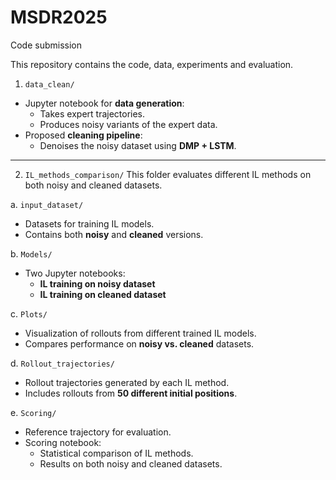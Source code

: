 # MSDR2025
Code submission


This repository contains the code, data, experiments and evaluation.

1. `data_clean/`
  - Jupyter notebook for **data generation**:
    - Takes expert trajectories.
    - Produces noisy variants of the expert data.
  - Proposed **cleaning pipeline**:
    - Denoises the noisy dataset using **DMP + LSTM**.

---

2. `IL_methods_comparison/`
This folder evaluates different IL methods on both noisy and cleaned datasets.

a. `input_dataset/`
- Datasets for training IL models.
- Contains both **noisy** and **cleaned** versions.

b. `Models/`
- Two Jupyter notebooks:
  - **IL training on noisy dataset**
  - **IL training on cleaned dataset**

c. `Plots/`
- Visualization of rollouts from different trained IL models.
- Compares performance on **noisy vs. cleaned** datasets.

d. `Rollout_trajectories/`
- Rollout trajectories generated by each IL method.
- Includes rollouts from **50 different initial positions**.

e. `Scoring/`
- Reference trajectory for evaluation.
- Scoring notebook:
  - Statistical comparison of IL methods.
  - Results on both noisy and cleaned datasets.


